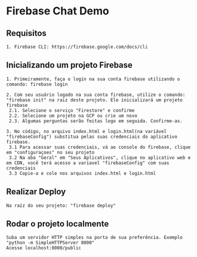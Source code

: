 # Firebase Chat Demo

## Requisitos

```1. Firebase CLI: https://firebase.google.com/docs/cli```<br>

## Inicializando um projeto Firebase
```1. Primeiramente, faça o login na sua conta firebase utilizando o comando: firebase login```<br>

```2. Com seu usuário logado na sua conta firebase, utilize o comando: "firebase init" na raiz deste projeto. Ele inicializará um projeto firebase```<br>
``` 2.1. Selecione o serviço "Firestore" e confirme```<br>
``` 2.2. Selecione um projeto na GCP ou crie um novo```<br>
``` 2.3. Algumas perguntas serão feitas logo em seguida. Confirme-as.```<br>

```3. No código, no arquivo index.html e login.html(na variável "firebaseConfig") substitua pelas suas credenciais do aplicativo firebase.```<br>
``` 3.1 Para acessar suas credenciais, vá ao console do firebase, clique em "configuraçoes" no seu projeto```<br>
``` 3.2 Na aba "Geral" em "Seus Aplicativos", clique no aplicativo web e em CDN, você terá acesso a variavel "firebaseConfig" com suas credenciais```<br>
``` 3.3 Copie-a e cole nos arquivos index.html e login.html```<br>

## Realizar Deploy
```Na raíz do seu projeto: "firebase deploy"```<br>

## Rodar o projeto localmente
```Suba um servidor HTTP simples na porta de sua preferência. Exemplo "python -m SimpleHTTPServer 8000"```<br>
```Acesse localhost:8000/public```<br>